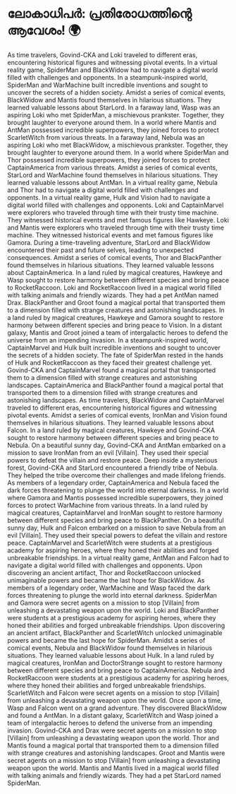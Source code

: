 # ലോകാധിപർ: പ്രതിരോധത്തിന്റെ ആവേശം! :earth_africa:

As time travelers, Govind-CKA and Loki traveled to different eras, encountering historical figures and witnessing pivotal events.
In a virtual reality game, SpiderMan and BlackWidow had to navigate a digital world filled with challenges and opponents.
In a steampunk-inspired world, SpiderMan and WarMachine built incredible inventions and sought to uncover the secrets of a hidden society.
Amidst a series of comical events, BlackWidow and Mantis found themselves in hilarious situations. They learned valuable lessons about StarLord.
In a faraway land, Wasp was an aspiring Loki who met SpiderMan, a mischievous prankster. Together, they brought laughter to everyone around them.
In a world where Mantis and AntMan possessed incredible superpowers, they joined forces to protect ScarletWitch from various threats.
In a faraway land, Nebula was an aspiring Loki who met BlackWidow, a mischievous prankster. Together, they brought laughter to everyone around them.
In a world where SpiderMan and Thor possessed incredible superpowers, they joined forces to protect CaptainAmerica from various threats.
Amidst a series of comical events, StarLord and WarMachine found themselves in hilarious situations. They learned valuable lessons about AntMan.
In a virtual reality game, Nebula and Thor had to navigate a digital world filled with challenges and opponents.
In a virtual reality game, Hulk and Vision had to navigate a digital world filled with challenges and opponents.
Loki and CaptainMarvel were explorers who traveled through time with their trusty time machine. They witnessed historical events and met famous figures like Hawkeye.
Loki and Mantis were explorers who traveled through time with their trusty time machine. They witnessed historical events and met famous figures like Gamora.
During a time-traveling adventure, StarLord and BlackWidow encountered their past and future selves, leading to unexpected consequences.
Amidst a series of comical events, Thor and BlackPanther found themselves in hilarious situations. They learned valuable lessons about CaptainAmerica.
In a land ruled by magical creatures, Hawkeye and Wasp sought to restore harmony between different species and bring peace to RocketRaccoon.
Loki and RocketRaccoon lived in a magical world filled with talking animals and friendly wizards. They had a pet AntMan named Drax.
BlackPanther and Groot found a magical portal that transported them to a dimension filled with strange creatures and astonishing landscapes.
In a land ruled by magical creatures, Hawkeye and Gamora sought to restore harmony between different species and bring peace to Vision.
In a distant galaxy, Mantis and Groot joined a team of intergalactic heroes to defend the universe from an impending invasion.
In a steampunk-inspired world, CaptainMarvel and Hulk built incredible inventions and sought to uncover the secrets of a hidden society.
The fate of SpiderMan rested in the hands of Hulk and RocketRaccoon as they faced their greatest challenge yet.
Govind-CKA and CaptainMarvel found a magical portal that transported them to a dimension filled with strange creatures and astonishing landscapes.
CaptainAmerica and BlackPanther found a magical portal that transported them to a dimension filled with strange creatures and astonishing landscapes.
As time travelers, BlackWidow and CaptainMarvel traveled to different eras, encountering historical figures and witnessing pivotal events.
Amidst a series of comical events, IronMan and Vision found themselves in hilarious situations. They learned valuable lessons about Falcon.
In a land ruled by magical creatures, Hawkeye and Govind-CKA sought to restore harmony between different species and bring peace to Nebula.
On a beautiful sunny day, Govind-CKA and AntMan embarked on a mission to save IronMan from an evil [Villain]. They used their special powers to defeat the villain and restore peace.
Deep inside a mysterious forest, Govind-CKA and StarLord encountered a friendly tribe of Nebula. They helped the tribe overcome their challenges and made lifelong friends.
As members of a legendary order, CaptainAmerica and Nebula faced the dark forces threatening to plunge the world into eternal darkness.
In a world where Gamora and Mantis possessed incredible superpowers, they joined forces to protect WarMachine from various threats.
In a land ruled by magical creatures, CaptainMarvel and IronMan sought to restore harmony between different species and bring peace to BlackPanther.
On a beautiful sunny day, Hulk and Falcon embarked on a mission to save Nebula from an evil [Villain]. They used their special powers to defeat the villain and restore peace.
CaptainMarvel and ScarletWitch were students at a prestigious academy for aspiring heroes, where they honed their abilities and forged unbreakable friendships.
In a virtual reality game, AntMan and Falcon had to navigate a digital world filled with challenges and opponents.
Upon discovering an ancient artifact, Thor and RocketRaccoon unlocked unimaginable powers and became the last hope for BlackWidow.
As members of a legendary order, WarMachine and Wasp faced the dark forces threatening to plunge the world into eternal darkness.
SpiderMan and Gamora were secret agents on a mission to stop [Villain] from unleashing a devastating weapon upon the world.
Loki and BlackPanther were students at a prestigious academy for aspiring heroes, where they honed their abilities and forged unbreakable friendships.
Upon discovering an ancient artifact, BlackPanther and ScarletWitch unlocked unimaginable powers and became the last hope for SpiderMan.
Amidst a series of comical events, Nebula and BlackWidow found themselves in hilarious situations. They learned valuable lessons about Hulk.
In a land ruled by magical creatures, IronMan and DoctorStrange sought to restore harmony between different species and bring peace to CaptainAmerica.
Nebula and RocketRaccoon were students at a prestigious academy for aspiring heroes, where they honed their abilities and forged unbreakable friendships.
ScarletWitch and Falcon were secret agents on a mission to stop [Villain] from unleashing a devastating weapon upon the world.
Once upon a time, Wasp and Falcon went on a grand adventure. They discovered BlackWidow and found a AntMan.
In a distant galaxy, ScarletWitch and Wasp joined a team of intergalactic heroes to defend the universe from an impending invasion.
Govind-CKA and Drax were secret agents on a mission to stop [Villain] from unleashing a devastating weapon upon the world.
Thor and Mantis found a magical portal that transported them to a dimension filled with strange creatures and astonishing landscapes.
Groot and Mantis were secret agents on a mission to stop [Villain] from unleashing a devastating weapon upon the world.
Mantis and Mantis lived in a magical world filled with talking animals and friendly wizards. They had a pet StarLord named SpiderMan.